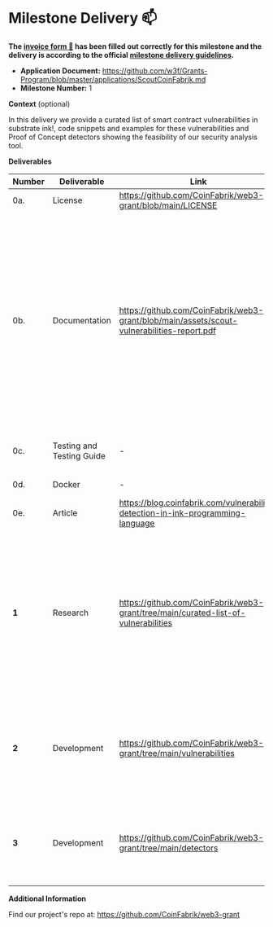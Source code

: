 # Milestone Delivery :mailbox:

**The [invoice form :pencil:](https://docs.google.com/forms/d/e/1FAIpQLSfmNYaoCgrxyhzgoKQ0ynQvnNRoTmgApz9NrMp-hd8mhIiO0A/viewform) has been filled out correctly for this milestone and the delivery is according to the official [milestone delivery guidelines](https://github.com/w3f/Grants-Program/blob/master/docs/Support%20Docs/milestone-deliverables-guidelines.md).**

- **Application Document:** https://github.com/w3f/Grants-Program/blob/master/applications/ScoutCoinFabrik.md
- **Milestone Number:** 1

**Context** (optional)

In this delivery we provide a curated list of smart contract vulnerabilities in substrate ink!, code snippets and examples for these vulnerabilities and Proof of Concept detectors showing the feasibility of our security analysis tool.

**Deliverables**

| Number | Deliverable               | Link                                                                                       | Notes                                                                                                                                                                                                                                                                                        |
| ------ | ------------------------- | ------------------------------------------------------------------------------------------ | -------------------------------------------------------------------------------------------------------------------------------------------------------------------------------------------------------------------------------------------------------------------------------------------- |
| 0a.    | License                   | https://github.com/CoinFabrik/web3-grant/blob/main/LICENSE                                 | MIT                                                                                                                                                                                                                                                                                          |
| 0b.    | Documentation             | https://github.com/CoinFabrik/web3-grant/blob/main/assets/scout-vulnerabilities-report.pdf | We provide a report, listing relevant security issues introduced in smart contracts developed with ink!. This will include a summary of findings and how the results were procured, a detailed description of each vulnerability/best practice, and links to the code that exemplifies them. |
| 0c.    | Testing and Testing Guide | -                                                                                          | No tests for our PoC where produced at this stage.                                                                                                                                                                                                                                           |
| 0d.    | Docker                    | -                                                                                          | Does not apply at this stage.                                                                                                                                                                                                                                                                |
| 0e.    | Article                   | https://blog.coinfabrik.com/vulnerability-detection-in-ink-programming-language            | We uploaded to our blog a report summary.                                                                                                                                                                                                                                                    |
| **1**  | Research                  | https://github.com/CoinFabrik/web3-grant/tree/main/curated-list-of-vulnerabilities         | We produced a curated list of vulnerabilities, best practices, and enhancements related to smart contracts written in ink!, considering the list of [analysis categories](https://blog.coinfabrik.com/analysis-categories/) currently used for our manual smart contract audits.             |
| **2**  | Development               | https://github.com/CoinFabrik/web3-grant/tree/main/vulnerabilities                         | We produced code examples and snippets of smart contracts written in ink! for each type of vulnerability from the list mentioned in 1. Research.                                                                                                                                             |
| **3**  | Development               | https://github.com/CoinFabrik/web3-grant/tree/main/detectors                               | Proof of concept code detecting some (relevant) issues included in the list of vulnerabilities and best practices.                                                                                                                                                                           |

**Additional Information**

Find our project's repo at:
https://github.com/CoinFabrik/web3-grant
